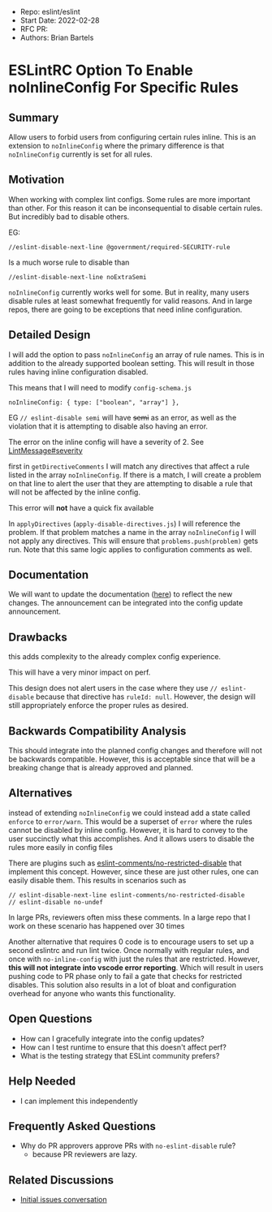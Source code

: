 - Repo: eslint/eslint
- Start Date: 2022-02-28
- RFC PR:
- Authors: Brian Bartels

# ESLintRC Option To Enable noInlineConfig For Specific Rules

## Summary

Allow users to forbid users from configuring certain rules inline. This is an extension to `noInlineConfig` where the primary difference is that `noInlineConfig` currently is set for all rules.

## Motivation

When working with complex lint configs. Some rules are more important than other. For this reason it can be inconsequential to disable certain rules. But incredibly bad to disable others.

EG:
```
//eslint-disable-next-line @government/required-SECURITY-rule
```
Is a much worse rule to disable than
```
//eslint-disable-next-line noExtraSemi
```

`noInlineConfig` currently works well for some. But in reality, many users disable rules at least somewhat frequently for valid reasons. And in large repos, there are going to be exceptions that need inline configuration. 

## Detailed Design

I will add the option to pass `noInlineConfig` an array of rule names. This is in addition to the already supported boolean setting. This will result in those rules having inline configuration disabled.

This means that I will need to modify `config-schema.js`
```
noInlineConfig: { type: ["boolean", "array"] },
```

EG `// eslint-disable semi` will have ~~semi~~ as an error, as well as the violation that it is attempting to disable also having an error.

The error on the inline config will have a severity of 2. See [LintMessage#severity](https://eslint.org/docs/developer-guide/nodejs-api#-lintmessage-type)

first in `getDirectiveComments` I will match any directives that affect a rule listed in the array `noInlineConfig`. If there is a match, I will create a problem on that line to alert the user that they are attempting to disable a rule that will not be affected by the inline config.

This error will **not** have a quick fix available


In `applyDirectives` (`apply-disable-directives.js`) I will reference the problem. If that problem matches a name in the array `noInlineConfig` I will not apply any directives. This will ensure that `problems.push(problem)` gets run. Note that this same logic applies to configuration comments as well.

## Documentation

We will want to update the documentation ([here](https://eslint.org/docs/user-guide/configuring/rules#disabling-inline-comments)) to reflect the new changes. The announcement can be integrated into the config update announcement.

## Drawbacks

this adds complexity to the already complex config experience.

This will have a very minor impact on perf.

This design does not alert users in the case where they use `// eslint-disable` because that directive has `ruleId: null`. However, the design will still appropriately enforce the proper rules as desired.

## Backwards Compatibility Analysis

This should integrate into the planned config changes and therefore will not be backwards compatible. However, this is acceptable since that will be a breaking change that is already approved and planned.

## Alternatives

instead of extending `noInlineConfig` we could instead add a state called `enforce` to `error/warn`. This would be a superset of `error` where the rules cannot be disabled by inline config. However, it is hard to convey to the user succinctly what this accomplishes. And it allows users to disable the rules more easily in config files

There are plugins such as [eslint-comments/no-restricted-disable](https://mysticatea.github.io/eslint-plugin-eslint-comments/rules/no-restricted-disable.html) that implement this concept. However, since these are just other rules, one can easily disable them. This results in scenarios such as

```
// eslint-disable-next-line eslint-comments/no-restricted-disable
// eslint-disable no-undef
```
In large PRs, reviewers often miss these comments. In a large repo that I work on these scenario has happened over 30 times

Another alternative that requires 0 code is to encourage users to set up a second eslintrc and run lint twice. Once normally with regular rules, and once with `no-inline-config` with just the rules that are restricted. However, **this will not integrate into vscode error reporting**. Which will result in users pushing code to PR phase only to fail a gate that checks for restricted disables. This solution also results in a lot of bloat and configuration overhead for anyone who wants this functionality.

## Open Questions

- How can I gracefully integrate into the config updates?
- How can I test runtime to ensure that this doesn't affect perf?
- What is the testing strategy that ESLint community prefers?

## Help Needed

- I can implement this independently

## Frequently Asked Questions

- Why do PR approvers approve PRs with `no-eslint-disable` rule?
    - because PR reviewers are lazy.
## Related Discussions

- [Initial issues conversation](https://github.com/eslint/eslint/issues/15631)

